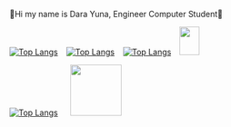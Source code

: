 🌻Hi my name is Dara Yuna, Engineer Computer Student🌻



[![Top Langs](https://img.shields.io/badge/Facebook-DCE500?style=for-the-badge&logo=facebook&logoColor=white)](https://www.facebook.com/darayuna.borgesfujii.9/)
&ensp; [![Top Langs](https://img.shields.io/badge/LinkedIn-F9FF00?style=for-the-badge&logo=linkedin&logoColor=white)](https://www.linkedin.com/in/wallacepereira-in)
&ensp; [![Top Langs](https://img.shields.io/badge/LinkedIn-FFFF7A?style=for-the-badge&logo=Instagram&logoColor=white)](https://www.instagram.com/darayuna__/)
&ensp; <img src="https://files.catbox.moe/j33zv8.gif" width="35" height="50">

[![Top Langs](https://github-readme-stats.vercel.app/api/top-langs/?username=DaraYuna&layout=compact&theme=dark)](https://github.com/DaraYuna/github-readme-stats)
&ensp; &ensp;<img src="https://files.catbox.moe/ho10hf.jpg" width="90" height="90">
